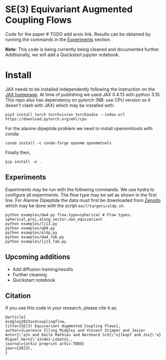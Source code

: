 # SE(3) Equivariant Augmented Coupling Flows
Code for the paper # TODO add arxiv link. 
Results can be obtained by running the commands in the [Experiments](#experiments) section.


**Note**: This code is being currently being cleaned and documented further. 
Additionally, we will add a Quickstart jupyter notebook. 

# Install
JAX needs to be installed independently following the instruction on the [JAX homepage](https://github.com/google/jax#installation).
At time of publishing we used JAX 0.4.13 with python 3.10.
This repo also has dependency on pytorch (NB: use CPU version so it doesn't clash with JAX) which may be installed with:
```
pip3 install torch torchvision torchaudio --index-url https://download.pytorch.org/whl/cpu
```
For the alanine dipeptide problem we need to install openmmtools with conda:
```
conda install -c conda-forge openmm openmmtools
```
Finally then,
```
pip install -e .
```

## Experiments
Experiments may be run with the following commands. 
We use hydra to configure all experiments. 
The flow type may be set as shown in the first line.
For Alanine Dipeptide the data must first be downloaded from [Zenodo](https://zenodo.org/record/6993124/) which may be 
done with the script `eacf/targets/aldp.sh`.
```shell
python examples/dw4.py flow.type=spherical # Flow types: spherical,proj,along_vector,non_equivariant
python examples/lj13.py
python examples/qm9.py
python examples/aldp.py
python examples/dw4_fab.py
python examples/lj13_fab.py
```

## Upcoming additions
- Add diffusion training/results
- Further cleaning
- Quickstart notebook

## Citation

If you use this code in your research, please cite it as:

```
@article{
midgley2023se3couplingflow,
title={SE(3) Equivariant Augmented Coupling Flows},
author={Laurence Illing Midgley and Vincent Stimper and Javier Antor{\'a}n and Emile Mathieu and Bernhard Sch{\"o}lkopf and Jos{\'e} Miguel Hern{\'a}ndez-Lobato},,
journal={arXiv preprint arXiv:TODO}
year={2023},
}
```
